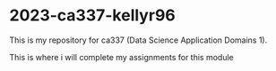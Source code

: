 # 2023-ca337-kellyr96

This is my repository for ca337 (Data Science Application Domains 1).


This is where i will complete my assignments for this module
